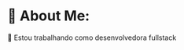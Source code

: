 # 💫 About Me:
🔭 Estou trabalhando como desenvolvedora fullstack 

<!--START_SECTION:waka-->
<!--END_SECTION:waka-->
